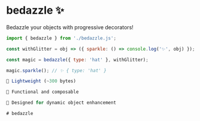 # bedazzle ✨

Bedazzle your objects with progressive decorators!

```js
import { bedazzle } from './bedazzle.js';

const withGlitter = obj => ({ sparkle: () => console.log('✨', obj) });

const magic = bedazzle({ type: 'hat' }, withGlitter);

magic.sparkle(); // ✨ { type: 'hat' }

🍃 Lightweight (~300 bytes)

🧠 Functional and composable

🎨 Designed for dynamic object enhancement

# bedazzle
